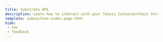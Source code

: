```yaml
---
title: Substrate API
description: Learn how to interact with your Tanssi ContainerChain through the Substrate API, including how to use the Polkadot.js API, the Sidecar API, and Chopsticks.
template: subsection-index-page.html
hide: 
 - toc
 - feedback
---
```

